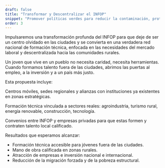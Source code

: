 ```yaml
---
draft: false
title: "Transformar y Descentralizar el INFOP"
snippet: "Promover políticas verdes para reducir la contaminación, proteger el medio ambiente y construir una Honduras más limpia, sana y digna."
order: 3
---
```


Impulsaremos una transformación profunda del INFOP para que deje de ser un centro olvidado en las ciudades y se convierta en una verdadera red nacional de formación técnica, enfocada en las necesidades del mercado laboral y descentralizada hacia las comunidades rurales.

Un joven que vive en un pueblo no necesita caridad, necesita herramientas.
Cuando formamos talento fuera de las ciudades, abrimos las puertas al empleo, a la inversión y a un país más justo.

Esta propuesta incluye:

Centros móviles, sedes regionales y alianzas con instituciones ya existentes en zonas estratégicas.

Formación técnica vinculada a sectores reales: agroindustria, turismo rural, energía renovable, construcción, tecnología.

Convenios entre INFOP y empresas privadas para que estas formen y contraten talento local calificado.

Resultados que esperamos alcanzar:

- Formación técnica accesible para jóvenes fuera de las ciudades.
- Mano de obra calificada en zonas rurales.
- Atracción de empresas e inversión nacional e internacional.
- Reducción de la migración forzada y de la pobreza estructural.
